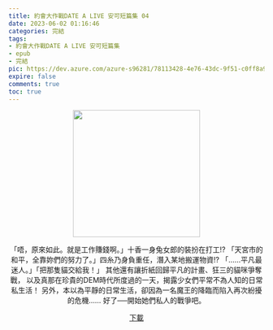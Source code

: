 ```yaml
---
title: 約會大作戰DATE A LIVE 安可短篇集 04
date: 2023-06-02 01:16:46
categories: 完結
tags:
- 約會大作戰DATE A LIVE 安可短篇集
- epub
- 完結
pic: https://dev.azure.com/azure-s96281/78113428-4e76-43dc-9f51-c0ff8a913055/_apis/git/repositories/a379171b-de46-4c10-9b0d-00da23959885/items?path=/Epub%20Cover/%E7%B4%84%E6%9C%83%E5%A4%A7%E4%BD%9C%E6%88%B0DATE%20A%20LIVE%20%E5%AE%89%E5%8F%AF%E7%9F%AD%E7%AF%87%E9%9B%86-04.jpg&versionDescriptor%5BversionOptions%5D=0&versionDescriptor%5BversionType%5D=0&versionDescriptor%5Bversion%5D=main&resolveLfs=true&%24format=octetStream&api-version=5.0
expire: false
comments: true
toc: true
---
```


<div style="text-align:center" class="kratos-post-content">

<img width="250px" src="https://dev.azure.com/azure-s96281/78113428-4e76-43dc-9f51-c0ff8a913055/_apis/git/repositories/a379171b-de46-4c10-9b0d-00da23959885/items?path=/Epub%20Cover/%E7%B4%84%E6%9C%83%E5%A4%A7%E4%BD%9C%E6%88%B0DATE%20A%20LIVE%20%E5%AE%89%E5%8F%AF%E7%9F%AD%E7%AF%87%E9%9B%86-04.jpg&versionDescriptor%5BversionOptions%5D=0&versionDescriptor%5BversionType%5D=0&versionDescriptor%5Bversion%5D=main&resolveLfs=true&%24format=octetStream&api-version=5.0">

<p>
「唔，原來如此。就是工作賺錢啊。」十香一身兔女郎的裝扮在打工!?
「天宮市的和平，全靠妳們的努力了。」四糸乃身負重任，潛入某地搬運物資!?
「……平凡最迷人。」「把那隻貓交給我！」
其他還有讓折紙回歸平凡的計畫、狂三的貓咪爭奪戰，
以及真那在珍貴的DEM時代所度過的一天，揭露少女們平常不為人知的日常私生活！
另外，本以為平靜的日常生活，卻因為一名魔王的降臨而陷入再次紛擾的危機……
好了──開始她們私人的戰爭吧。
</p>

<p>
<a href="https://epubdatabase.azurewebsites.net/EBOOKS/EPUB/完結/約會大作戰/安可短篇集/DATE%20A%20LIVE%20%E7%B4%84%E6%9C%83%E5%A4%A7%E4%BD%9C%E6%88%B0%20%E5%AE%89%E5%8F%AF%E7%9F%AD%E7%AF%87%E9%9B%864.epub?download=1">下載</a>
</p>

</div>
